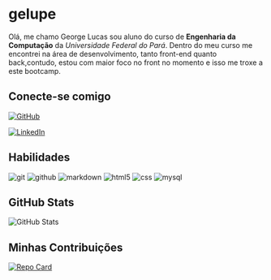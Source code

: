 # gelupe

Olá, me chamo George Lucas sou aluno do curso de **Engenharia da Computação** da _Universidade Federal do Pará_. Dentro do meu curso me encontrei na área de desenvolvimento, tanto front-end quanto back,contudo, estou com maior foco no front no momento e isso me troxe a este bootcamp.

## Conecte-se comigo

[![GitHub](https://img.shields.io/badge/GitHub-330033?style=for-the-badge&logo=github&logoColor=aabb00)](https://github.com/gelupe)

[![LinkedIn](https://img.shields.io/badge/LinkedIn-330033?style=for-the-badge&logo=linkedin&logoColor=aabb00)](https://www.linkedin.com/in/george-pereira-2a4624176/)

## Habilidades

<p>

<img src="https://img.shields.io/badge/GIT-330033?style=for-the-badge&logo=git&logoColor=aabb00" alt="git"/>
<img src="https://img.shields.io/badge/GitHub-330033?style=for-the-badge&logo=github&logoColor=aabb00" alt="github"/>
<img src="https://img.shields.io/badge/Markdown-330033?style=for-the-badge&logo=markdown&logoColor=aabb00" alt="markdown"/>
<img src="https://img.shields.io/badge/HTML5-330033?style=for-the-badge&logo=html5&logoColor=aabb00" alt="html5"/>
<img src="https://img.shields.io/badge/CSS3-330033?style=for-the-badge&logo=css3&logoColor=aabb00" alt="css"/>
<img src="https://img.shields.io/badge/MySQL-330033?style=for-the-badge&logo=mysql&logoColor=aabb00" alt="mysql"/>
</p>

## GitHub Stats

![GitHub Stats](https://github-readme-stats.vercel.app/api?username=gelupe&theme=transparent&bg_color=330033&border_color=bbcc00&show_icons=true&icon_color=aabb00&title_color=aabb00&text_color=FFF)

## Minhas Contribuições

[![Repo Card](https://github-readme-stats.vercel.app/api/pin/?username=gelupe&repo=dio-lab-open-source&bg_color=330033&border_color=30A3DC&show_icons=true&icon_color=aabb00&title_color=aabb00&text_color=fff)](https://github.com/gelupe/dio-lab-open-source)
